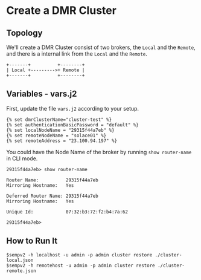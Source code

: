 # Create a DMR Cluster

## Topology

We'll create a DMR Cluster consist of two brokers, the `Local` and the `Remote`, and there is a internal link from the `Local` and the `Remote`.

    +-------+          +--------+
    | Local +--------->+ Remote |
    +-------+          +--------+

## Variables - vars.j2

First, update the file `vars.j2` according to your setup.

    {% set dmrClusterName="cluster-test" %}
    {% set authenticationBasicPassword = "default" %}
    {% set localNodeName = "29315f44a7eb" %}
    {% set remoteNodeName = "solace01" %}
    {% set remoteAddress = "23.100.94.197" %}

You could have the Node Name of the broker by running `show router-name` in CLI mode.

    29315f44a7eb> show router-name
    
    Router Name:          29315f44a7eb
    Mirroring Hostname:   Yes
    
    Deferred Router Name: 29315f44a7eb
    Mirroring Hostname:   Yes
    
    Unique Id:            07:32:b3:72:f2:b4:7a:62
    
    29315f44a7eb>
    
## How to Run It

    $sempv2 -h localhost -u admin -p admin cluster restore ./cluster-local.json
    $sempv2 -h remotehost -u admin -p admin cluster restore ./cluster-remote.json
